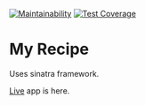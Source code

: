 [![Maintainability](https://api.codeclimate.com/v1/badges/4051abcf5145dbe9ebfd/maintainability)](https://codeclimate.com/github/kaguna/my_recipe_sinatra/maintainability)
[![Test Coverage](https://api.codeclimate.com/v1/badges/4051abcf5145dbe9ebfd/test_coverage)](https://codeclimate.com/github/kaguna/my_recipe_sinatra/test_coverage)
# My Recipe
Uses sinatra framework.

[Live](https://my-recipe-sinatra.herokuapp.com/) app is here.